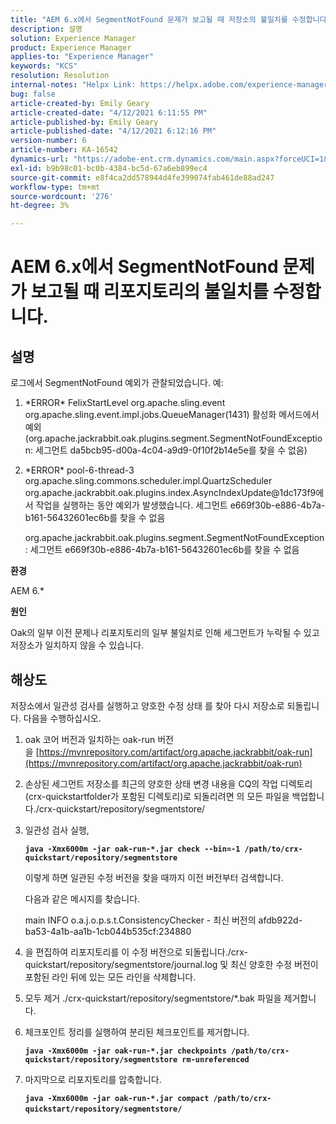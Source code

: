```yaml
---
title: "AEM 6.x에서 SegmentNotFound 문제가 보고될 때 저장소의 불일치를 수정합니다."
description: 설명
solution: Experience Manager
product: Experience Manager
applies-to: "Experience Manager"
keywords: "KCS"
resolution: Resolution
internal-notes: "Helpx Link: https://helpx.adobe.com/experience-manager/kb/fix-inconsistencies-in-the-repository-when-segmentnotfound-issue.html"
bug: false
article-created-by: Emily Geary
article-created-date: "4/12/2021 6:11:55 PM"
article-published-by: Emily Geary
article-published-date: "4/12/2021 6:12:16 PM"
version-number: 6
article-number: KA-16542
dynamics-url: "https://adobe-ent.crm.dynamics.com/main.aspx?forceUCI=1&pagetype=entityrecord&etn=knowledgearticle&id=18318d8e-ba9b-eb11-b1ac-000d3a3680d8"
exl-id: b9b98c01-bc0b-4384-bc5d-67a6eb899ec4
source-git-commit: e8f4ca2dd578944d4fe399074fab461de88ad247
workflow-type: tm+mt
source-wordcount: '276'
ht-degree: 3%

---
```


# AEM 6.x에서 SegmentNotFound 문제가 보고될 때 리포지토리의 불일치를 수정합니다.

## 설명


로그에서 SegmentNotFound 예외가 관찰되었습니다. 예:

1. \*ERROR\* FelixStartLevel org.apache.sling.event org.apache.sling.event.impl.jobs.QueueManager(1431) 활성화 메서드에서 예외(org.apache.jackrabbit.oak.plugins.segment.SegmentNotFoundException: 세그먼트 da5bcb95-d00a-4c04-a9d9-0f10f2b14e5e를 찾을 수 없음)
2. \*ERROR\* pool-6-thread-3 org.apache.sling.commons.scheduler.impl.QuartzScheduler org.apache.jackrabbit.oak.plugins.index.AsyncIndexUpdate@1dc173f9에서 작업을 실행하는 동안 예외가 발생했습니다. 세그먼트 e669f30b-e886-4b7a-b161-56432601ec6b를 찾을 수 없음

   org.apache.jackrabbit.oak.plugins.segment.SegmentNotFoundException: 세그먼트 e669f30b-e886-4b7a-b161-56432601ec6b를 찾을 수 없음


<b>환경</b>

AEM 6.\*

<b>원인</b>

Oak의 일부 이전 문제나 리포지토리의 일부 불일치로 인해 세그먼트가 누락될 수 있고 저장소가 일치하지 않을 수 있습니다.


## 해상도


저장소에서 일관성 검사를 실행하고 양호한 수정 상태 를 찾아 다시 저장소로 되돌립니다. 다음을 수행하십시오.

1. oak 코어 버전과 일치하는 oak-run 버전을 [https://mvnrepository.com/artifact/org.apache.jackrabbit/oak-run](https://mvnrepository.com/artifact/org.apache.jackrabbit/oak-run)
2. 손상된 세그먼트 저장소를 최근의 양호한 상태 변경 내용을 CQ의 작업 디렉토리(crx-quickstartfolder가 포함된 디렉토리)로 되돌리려면 의 모든 파일을 백업합니다./crx-quickstart/repository/segmentstore/
3. 일관성 검사 실행,

   <b>`java -Xmx6000m -jar oak-run-*.jar check --bin=-1 /path/to/crx-quickstart/repository/segmentstore`</b>



   이렇게 하면 일관된 수정 버전을 찾을 때까지 이전 버전부터 검색합니다.



   다음과 같은 메시지를 찾습니다.

   main INFO o.a.j.o.p.s.t.ConsistencyChecker - 최신 버전의 afdb922d-ba53-4a1b-aa1b-1cb044b535cf:234880


4. 을 편집하여 리포지토리를 이 수정 버전으로 되돌립니다./crx-quickstart/repository/segmentstore/journal.log 및 최신 양호한 수정 버전이 포함된 라인 뒤에 있는 모든 라인을 삭제합니다.
5. 모두 제거 ./crx-quickstart/repository/segmentstore/\*.bak 파일을 제거합니다.
6. 체크포인트 정리를 실행하여 분리된 체크포인트를 제거합니다.

   <b>`java -Xmx6000m -jar oak-run-*.jar checkpoints /path/to/crx-quickstart/repository/segmentstore rm-unreferenced`</b>


7. 마지막으로 리포지토리를 압축합니다.

   <b>`java -Xmx6000m -jar oak-run-*.jar compact /path/to/crx-quickstart/repository/segmentstore/`</b>&#x200B;&#x200B;&#x200B;&#x200B;&#x200B;&#x200B;&#x200B;
